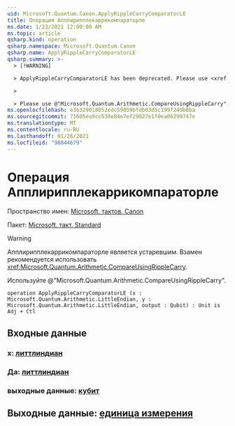 ```yaml
---
uid: Microsoft.Quantum.Canon.ApplyRippleCarryComparatorLE
title: Операция Апплирипплекаррикомпараторле
ms.date: 1/23/2021 12:00:00 AM
ms.topic: article
qsharp.kind: operation
qsharp.namespace: Microsoft.Quantum.Canon
qsharp.name: ApplyRippleCarryComparatorLE
qsharp.summary: >-
  > [!WARNING]

  > ApplyRippleCarryComparatorLE has been deprecated. Please use <xref:Microsoft.Quantum.Arithmetic.CompareUsingRippleCarry> instead.

  >

  > Please use @"Microsoft.Quantum.Arithmetic.CompareUsingRippleCarry".
ms.openlocfilehash: e3b329018052edc59859bfdb03d5c199f249b8ba
ms.sourcegitcommit: 71605ea9cc630e84e7ef29027e1f0ea06299747e
ms.translationtype: MT
ms.contentlocale: ru-RU
ms.lasthandoff: 01/26/2021
ms.locfileid: "98844679"
---
```

# <a name="applyripplecarrycomparatorle-operation"></a>Операция Апплирипплекаррикомпараторле

Пространство имен: [Microsoft. тактов. Canon](xref:Microsoft.Quantum.Canon)

Пакет: [Microsoft. такт. Standard](https://nuget.org/packages/Microsoft.Quantum.Standard)


> [!WARNING]
> Апплирипплекаррикомпараторле является устаревшим. Взамен рекомендуется использовать <xref:Microsoft.Quantum.Arithmetic.CompareUsingRippleCarry>.
>
> Используйте @"Microsoft.Quantum.Arithmetic.CompareUsingRippleCarry".



```qsharp
operation ApplyRippleCarryComparatorLE (x : Microsoft.Quantum.Arithmetic.LittleEndian, y : Microsoft.Quantum.Arithmetic.LittleEndian, output : Qubit) : Unit is Adj + Ctl
```


## <a name="input"></a>Входные данные

### <a name="x--littleendian"></a>x: [литтлиндиан](xref:Microsoft.Quantum.Arithmetic.LittleEndian)




### <a name="y--littleendian"></a>Да: [литтлиндиан](xref:Microsoft.Quantum.Arithmetic.LittleEndian)




### <a name="output--qubit"></a>выходные данные: [кубит](xref:microsoft.quantum.lang-ref.qubit)





## <a name="output--unit"></a>Выходные данные: [единица измерения](xref:microsoft.quantum.lang-ref.unit)

